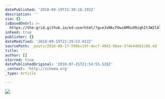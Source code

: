 ```yaml
---
datePublished: '2018-09-19T21:30:18.193Z'
description: ''
via: {}
isBasedOnUrl: >-
  https://the-grid.github.io/ed-userhtml/?g=eJxNkcFOwzAMhu99iqhItJW2lAlxoe0Okzhw2QU4IYSyxNnSrUkVuxUT4t1xRydxi-0vv-3ftXGjcKZJ7W4ZQ6B0XZecWic16uh6Wud28Jpc8LlZCFwwW4jvRIhRRdFybFsUjTByD_R0gg484eb8qvZb1UGOxfvdR8W0syL_z2zOzyZnqUJEoCH6iZmFdARFMHOsUHFBOsM1Z_4wiVFzmB2IenwsSx28B03SKg27EI7SA5XgP99eSjRH2eLNl911p2Z1O0JEXqUZ7-Uqm8R4etmryJ22wYB0HiHSBmyIkM_bFVXyk5ugh2mehcj-fMn4de23bJH7ZEVR1eXsWlJPvuqTQrxYq0N3sSYVRpFaHiLYJr3OTwfo-kCSobnuB04g8d-H60F-Aa5ejSg
inFeed: true
publisher: {}
dateModified: '2018-09-19T21:29:53.912Z'
sourcePath: _posts/2016-08-17-598bc19f-decf-4041-8bee-37de44661c6b.md
title: ''
author: []
starred: true
datePublishedOriginal: '2018-07-25T21:54:55.528Z'
_context: 'http://schema.org'
_type: Article

---
```

![](https://the-grid-user-content.s3-us-west-2.amazonaws.com/4413aacb-f162-4c76-8a99-82c43a748c72.jpg)